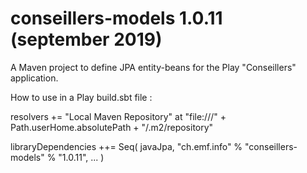 # conseillers-models 1.0.11 (september 2019)
A Maven project to define JPA entity-beans for the Play "Conseillers" application.

How to use in a Play build.sbt file :

resolvers += "Local Maven Repository" at "file:///" + Path.userHome.absolutePath + "/.m2/repository"

libraryDependencies ++= Seq(
  javaJpa,
  "ch.emf.info" % "conseillers-models" % "1.0.11",
  ...
  )
